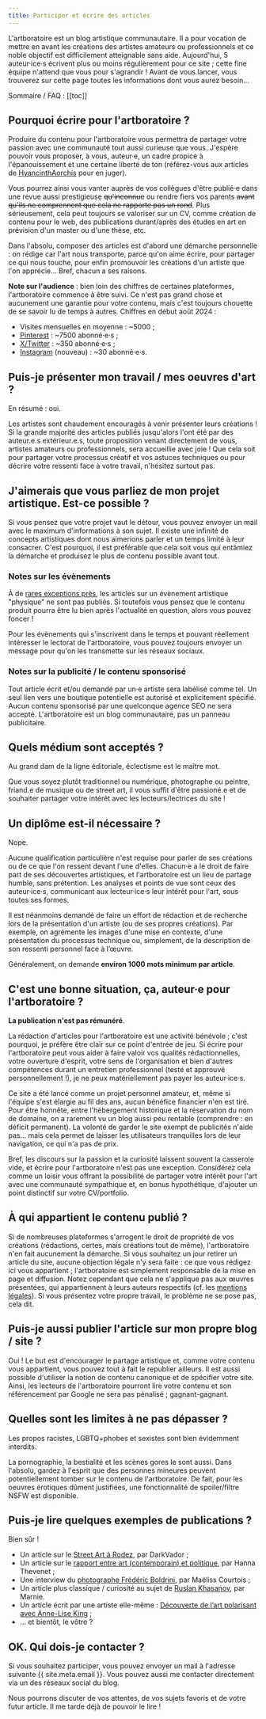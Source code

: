```yaml
---
title: Participer et écrire des articles
---
```


L'artboratoire est un blog artistique communautaire. Il a pour vocation de mettre en avant les créations des artistes amateurs ou professionnels et ce noble objectif est difficilement atteignable sans aide. Aujourd'hui, 5 auteur·ice·s écrivent plus ou moins régulièrement pour ce site ; cette fine équipe n'attend que vous pour s'agrandir ! Avant de vous lancer, vous trouverez sur cette page toutes les informations dont vous aurez besoin...

Sommaire / FAQ : 
[[toc]]

## Pourquoi écrire pour l'artboratoire ?

Produire du contenu pour l'artboratoire vous permettra de partager votre passion avec une communauté tout aussi curieuse que vous. J'espère pouvoir vous proposer, à vous, auteur·e, un cadre propice à l'épanouissement et une certaine liberté de ton (référez-vous aux articles de [HyancinthAorchis](/author/hyacinthaorchis/) pour en juger). 

Vous pourrez ainsi vous vanter auprès de vos collègues d'être publié·e dans une revue aussi prestigieuse <del>qu'inconnue</del> ou rendre fiers vos parents <del>avant qu'ils ne comprennent que cela ne rapporte pas un rond</del>. Plus sérieusement, cela peut toujours se valoriser sur un CV, comme création de contenu pour le web, des publications durant/après des études en art en prévision d'un master ou d'une thèse, etc. 

Dans l'absolu, composer des articles est d'abord une démarche personnelle : on rédige car l'art nous transporte, parce qu'on aime écrire, pour partager ce qui nous touche, pour enfin promouvoir les créations d'un artiste que l'on apprécie... Bref, chacun a ses raisons.

**Note sur l'audience** : bien loin des chiffres de certaines plateformes, l'artboratoire commence à être suivi. Ce n'est pas grand chose et aucunement une garantie pour votre contenu, mais c'est toujours chouette de se savoir lu de temps à autres. Chiffres en début août 2024 :
- Visites mensuelles en moyenne : ~5000 ; 
- [Pinterest](https://www.pinterest.fr/lartboratoire/) : ~7500 abonné·e·s ;
- [X/Twitter](https://x.com/artboratoire) : ~350 abonné·e·s ;
- [Instagram](https://www.instagram.com/lartboratoire_/) (nouveau) : ~30 abonné·e·s.

## Puis-je présenter mon travail / mes oeuvres d'art ?
En résumé : oui.

Les artistes sont chaudement encouragés à venir présenter leurs créations ! Si la grande majorité des articles publiés jusqu'alors l'ont été par des auteur.e.s extérieur.e.s, toute proposition venant directement de vous, artistes amateurs ou professionnels, sera accueillie avec joie ! Que cela soit pour partager votre processus créatif et vos astuces techniques ou pour décrire votre ressenti face à votre travail, n'hésitez surtout pas. 

## J'aimerais que vous parliez de mon projet artistique. Est-ce possible ?

Si vous pensez que votre projet vaut le détour, vous pouvez envoyer un mail avec le maximum d'informations à son sujet. Il existe une infinité de concepts artistiques dont nous aimerions parler et un temps limité à leur consacrer. C'est pourquoi, il est préférable que cela soit vous qui entâmiez la démarche et produisez le plus de contenu possible avant tout. 

### Notes sur les évènements
À de [rares exceptions près](/exposition-mister-freeze-street-art/), les articles sur un évènement artistique "physique" ne sont pas publiés. Si toutefois vous pensez que le contenu produit pourra être lu bien après l'actualité en question, alors vous pouvez foncer !

Pour les évènements qui s'inscrivent dans le temps et pouvant réellement intéresser le lectorat de l'artboratoire, vous pouvez toujours envoyer un message pour qu'on les transmette sur les réseaux sociaux.

### Notes sur la publicité / le contenu sponsorisé 
Tout article écrit et/ou demandé par un·e artiste sera labélisé comme tel. Un seul lien vers une boutique potentielle est autorisé et explicitement spécifié. Aucun contenu sponsorisé par une quelconque agence SEO ne sera accepté. L'artboratoire est un blog communautaire, pas un panneau publicitaire.


## Quels médium sont acceptés ?
Au grand dam de la ligne éditoriale, éclectisme est le maître mot. 

Que vous soyez plutôt traditionnel ou numérique, photographe ou peintre, friand.e de musique ou de street art, il vous suffit d'être passioné.e et de souhaiter partager votre intérêt avec les lecteurs/lectrices du site !

## Un diplôme est-il nécessaire ?
Nope.

Aucune qualification particulière n'est requise pour parler de ses créations ou de ce que l'on ressent devant l'une d'elles. Chacun·e a le droit de faire part de ses découvertes artistiques, et l'artboratoire est un lieu de partage humble, sans prétention. Les analyses et points de vue sont ceux des auteur·ice·s, communicant aux lecteur·ice·s leur intérêt pour l'art, sous toutes ses formes.

Il est néanmoins demandé de faire un effort de rédaction et de recherche lors de la présentation d'un artiste (ou de ses propres créations). Par exemple, on agrémente les images d'une mise en contexte, d'une présentation du processus technique ou, simplement, de la description de son ressenti personnel face à l’œuvre. 

Généralement, on demande **environ 1000 mots minimum par article**.

## C'est une bonne situation, ça, auteur·e pour l'artboratoire ?
**La publication n'est pas rémunéré**. 

La rédaction d'articles pour l'artboratoire est une activité bénévole ; c'est pourquoi, je préfère être clair sur ce point d'entrée de jeu. Si écrire pour l'artboratoire peut vous aider à faire valoir vos qualités rédactionnelles, votre ouverture d'esprit, votre sens de l'organisation et bien d'autres compétences durant un entretien professionnel (testé et approuvé personnellement !), je ne peux matériellement pas payer les auteur·ice·s.

Ce site a été lancé comme un projet personnel amateur, et, même si l'équipe s'est élargie au fil des ans, aucun bénéfice financier n'en est tiré. Pour être honnête, entre l'hébergement historique et la réservation du nom de domaine, on a rarement vu un blog aussi peu rentable (comprendre : en déficit permanent). La volonté de garder le site exempt de publicités n'aide pas... mais cela permet de laisser les utilisateurs tranquilles lors de leur navigation, ce qui n'a pas de prix.

Bref, les discours sur la passion et la curiosité laissent souvent la casserole vide, et écrire pour l'artboratoire n'est pas une exception. Considérez cela comme un loisir vous offrant la possibilité de partager votre intérêt pour l'art avec une communauté sympathique et, en bonus hypothétique, d'ajouter un point distinctif sur votre CV/portfolio.

## À qui appartient le contenu publié ?
Si de nombreuses plateformes s'arrogent le droit de propriété de vos créations (rédactions, certes, mais créations tout de même), l'artboratoire n'en fait aucunement la démarche. Si vous souhaitez un jour retirer un article du site, aucune objection légale n'y sera faite : ce que vous rédigez ici vous appartient ; l'artboratoire est simplement responsable de la mise en page et diffusion. Notez cependant que cela ne s'applique pas aux œuvres présentées, qui appartiennent à leurs auteurs respectifs (cf. les [mentions légales](/mentions-legales/)). Si vous présentez votre propre travail, le problème ne se pose pas, cela dit. 

## Puis-je aussi publier l'article sur mon propre blog / site ?
Oui ! Le but est d'encourager le partage artistique et, comme votre contenu vous appartient, vous pouvez tout à fait le republier ailleurs. Il est aussi possible d'utiliser la notion de contenu canonique et de spécifier votre site. Ainsi, les lecteurs de l'artboratoire pourront lire votre contenu et son référencement par Google ne sera pas pénalisé ; gagnant-gagnant.

## Quelles sont les limites à ne pas dépasser ?
Les propos racistes, LGBTQ+phobes et sexistes sont bien évidemment interdits. 

La pornographie, la bestialité et les scènes gores le sont aussi. Dans l'absolu, gardez à l'esprit que des personnes mineures peuvent potentiellement tomber sur le contenu de l'artboratoire. De fait, pour les oeuvres érotiques dûment justifiées, une fonctionnalité de spoiler/filtre NSFW est disponible. 

## Puis-je lire quelques exemples de publications ?
Bien sûr ! 

- Un article sur le [Street Art à Rodez](/street-art-grand-rodez-pierre-soulages/), par DarkVador ;
- Un article sur le [rapport entre art (contemporain) et politique](/controverses-art-politique-duo-inseparable/), par Hanna Thevenet ; 
- Une interview du [photographe Frédéric Boldrini](/frederic-boldrini-entretien-photographe/), par Maëliss Courtois ;
- Un article plus classique / curiosité au sujet de [Ruslan Khasanov](/bulles-colorees-ruslan-khasanov/), par Marnie.
- Un article écrit par une artiste elle-même : [Découverte de l’art polarisant avec Anne-Lise King](art-polarisant-anne-lise-king) ;
- ... et bientôt, le vôtre ?

## OK. Qui dois-je contacter ?
Si vous souhaitez participer, vous pouvez envoyer un mail à l'adresse suivante <span class="email">{{ site.meta.email }}</span>. Vous pouvez aussi me contacter directement via un des réseaux social du blog.

Nous pourrons discuter de vos attentes, de vos sujets favoris et de votre futur article. Il me tarde déjà de pouvoir le lire !





